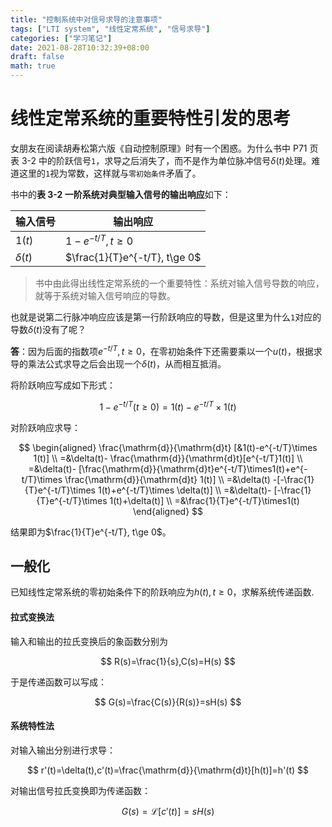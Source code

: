 ```yaml
---
title: "控制系统中对信号求导的注意事项"
tags: ["LTI system", "线性定常系统", "信号求导"]
categories: ["学习笔记"]
date: 2021-08-28T10:32:39+08:00
draft: false
math: true
---
```


# 线性定常系统的重要特性引发的思考

女朋友在阅读胡寿松第六版《自动控制原理》时有一个困惑。为什么书中 P71 页表 3-2 中的阶跃信号`1`，求导之后消失了，而不是作为单位脉冲信号$\delta(t)$处理。难道这里的`1`视为常数，这样就与`零初始条件`矛盾了。

书中的**表 3-2 一阶系统对典型输入信号的输出响应**如下：

| 输入信号    | 输出响应                      |
| ----------- | ----------------------------- |
| $1(t)$      | $1-e^{-t/T}, t \ge 0$         |
| $\delta(t)$ | $\frac{1}{T}e^{-t/T}, t\ge 0$ |

> 书中由此得出线性定常系统的一个重要特性：系统对输入信号导数的响应，就等于系统对输入信号响应的导数。

也就是说第二行脉冲响应应该是第一行阶跃响应的导数，但是这里为什么`1`对应的导数$\delta(t)$没有了呢？

**答**：因为后面的指数项$e^{-t/T},t \ge 0$，在零初始条件下还需要乘以一个$u(t)$，根据求导的乘法公式求导之后会出现一个$\delta(t)$，从而相互抵消。

将阶跃响应写成如下形式：

$$
1-e^{-t/T}(t \ge 0)=1(t)-e^{-t/T}\times 1(t)
$$

对阶跃响应求导：

$$
\begin{aligned}
\frac{\mathrm{d}}{\mathrm{d}t}
[&1(t)-e^{-t/T}\times 1(t)]
\\
=&\delta(t)-
\frac{\mathrm{d}}{\mathrm{d}t}[e^{-t/T}1(t)]
\\
=&\delta(t)-
[\frac{\mathrm{d}}{\mathrm{d}t}e^{-t/T}\times1(t)+e^{-t/T}\times \frac{\mathrm{d}}{\mathrm{d}t} 1(t)]
\\
=&\delta(t)
-[-\frac{1}{T}e^{-t/T}\times 1(t)+e^{-t/T}\times \delta(t)]
\\
=&\delta(t)-
[-\frac{1}{T}e^{-t/T}\times 1(t)+\delta(t)]
\\
=&\frac{1}{T}e^{-t/T}\times1(t)
\end{aligned}
$$

结果即为$\frac{1}{T}e^{-t/T}, t\ge 0$。

## 一般化

已知线性定常系统的零初始条件下的阶跃响应为$h(t), t\ge 0$，求解系统传递函数.

#### 拉式变换法

输入和输出的拉氏变换后的象函数分别为

$$
R(s)=\frac{1}{s},C(s)=H(s)
$$

于是传递函数可以写成：

$$
G(s)=\frac{C(s)}{R(s)}=sH(s)
$$

#### 系统特性法

对输入输出分别进行求导：

$$
r'(t)=\delta(t),c'(t)=\frac{\mathrm{d}}{\mathrm{d}t}[h(t)]=h'(t)
$$

对输出信号拉氏变换即为传递函数：

$$
G(s)=\mathscr{L}[c'(t)]=sH(s)
$$
